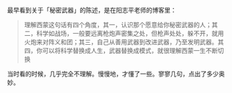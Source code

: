 最早看到关于「秘密武器」的陈述，是在阳志平老师的博客里：
> 理解西蒙这句话有四个角度，其一，认识那个愿意给你秘密武器的人；其二，科学如战场，一般要远离枪炮声密集之处，但枪声处处，躲不开，就用火炮来对阵义和团；其三，自己从善用武器到改进武器，乃至发明武器。其四，你可以将科学替换成人生，武器替换成模式，就很理解西蒙一生不断切换

当时看的时候，几乎完全不理解。慢慢地，才懂了一些。寥寥几句，点出了多少奥妙。